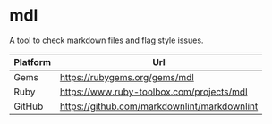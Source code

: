 # mdl

A tool to check markdown files and flag style issues.

| Platform | Url                                                              |
|----------|------------------------------------------------------------------|
| Gems     | https://rubygems.org/gems/mdl                                    |
| Ruby     | https://www.ruby-toolbox.com/projects/mdl                        |
| GitHub   | https://github.com/markdownlint/markdownlint                     |
